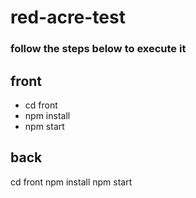 # red-acre-test

### follow the steps below to execute it

## front
 - cd front
 - npm install
 - npm start

## back
cd front
npm install
npm start
